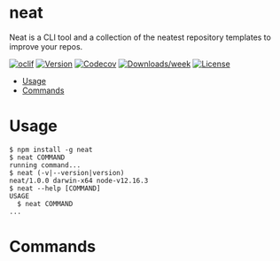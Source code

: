 neat
====

Neat is a CLI tool and a collection of the neatest repository templates to improve your repos.

[![oclif](https://img.shields.io/badge/cli-oclif-brightgreen.svg)](https://oclif.io)
[![Version](https://img.shields.io/npm/v/neat.svg)](https://npmjs.org/package/neat)
[![Codecov](https://codecov.io/gh/olivr-com/neat/branch/master/graph/badge.svg)](https://codecov.io/gh/olivr-com/neat)
[![Downloads/week](https://img.shields.io/npm/dw/neat.svg)](https://npmjs.org/package/neat)
[![License](https://img.shields.io/npm/l/neat.svg)](https://github.com/olivr-com/neat/blob/master/package.json)

<!-- toc -->
* [Usage](#usage)
* [Commands](#commands)
<!-- tocstop -->
# Usage
<!-- usage -->
```sh-session
$ npm install -g neat
$ neat COMMAND
running command...
$ neat (-v|--version|version)
neat/1.0.0 darwin-x64 node-v12.16.3
$ neat --help [COMMAND]
USAGE
  $ neat COMMAND
...
```
<!-- usagestop -->
# Commands
<!-- commands -->

<!-- commandsstop -->

